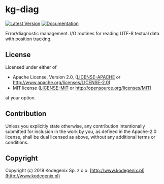 # kg-diag

[![Latest Version](https://img.shields.io/crates/v/kg-diag.svg)](https://crates.io/crates/kg-diag)
[![Documentation](https://docs.rs/kg-diag/badge.svg)](https://docs.rs/kg-diag)

Error/diagnostic management. I/O routines for reading UTF-8 textual data with position tracking.

## License

Licensed under either of
* Apache License, Version 2.0, ([LICENSE-APACHE](LICENSE-APACHE) or http://www.apache.org/licenses/LICENSE-2.0)
* MIT license ([LICENSE-MIT](LICENSE-MIT) or http://opensource.org/licenses/MIT)

at your option.

## Contribution

Unless you explicitly state otherwise, any contribution intentionally submitted
for inclusion in the work by you, as defined in the Apache-2.0 license, shall be dual licensed as above, without any
additional terms or conditions.

## Copyright

Copyright (c) 2018 Kodegenix Sp. z o.o. [http://www.kodegenix.pl](http://www.kodegenix.pl)

